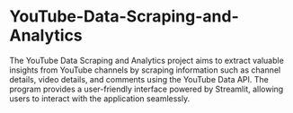 # YouTube-Data-Scraping-and-Analytics
The YouTube Data Scraping and Analytics project aims to extract valuable insights from YouTube channels by scraping information such as channel details, video details, and comments using the YouTube Data API. The program provides a user-friendly interface powered by Streamlit, allowing users to interact with the application seamlessly.
